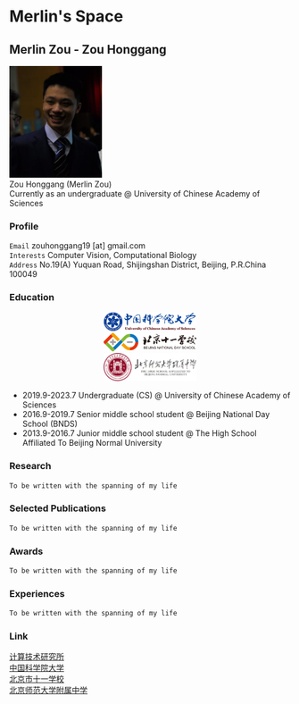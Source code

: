 # Merlin's Space

## Merlin Zou - Zou Honggang

<img src="images/zhaopian.jpg" width="33%"> <br>
Zou Honggang (Merlin Zou) <br>
Currently as an undergraduate @ University of Chinese Academy of Sciences <br>
 
### Profile
`Email` zouhonggang19 [at] gmail.com <br>
`Interests` Computer Vision, Computational Biology <br>
`Address` No.19(A) Yuquan Road, Shijingshan District, Beijing, P.R.China 100049

### Education
<div align=center>
  <img src="images/guokeda.jpg" width="33%"> <br>
  <img src="images/shiyi.jpg" width="33%"> <br>
  <img src="images/fuzhong.jpg" width="33%"> <br>
</div>

- 2019.9-2023.7 Undergraduate (CS) @ University of Chinese Academy of Sciences
- 2016.9-2019.7 Senior middle school student @ Beijing National Day School (BNDS)
- 2013.9-2016.7 Junior middle school student @ The High School Affiliated To Beijing Normal University

### Research
```markdown
To be written with the spanning of my life
```

### Selected Publications
```markdown
To be written with the spanning of my life
```

### Awards
```markdown
To be written with the spanning of my life
```

### Experiences
```markdown
To be written with the spanning of my life
```

### Link
[计算技术研究所](http://www.ict.ac.cn/) <br>
[中国科学院大学](https://www.ucas.ac.cn/) <br>
[北京市十一学校](http://www.bnds.cn/) <br>
[北京师范大学附属中学](https://www.bjsdfz.com/)
